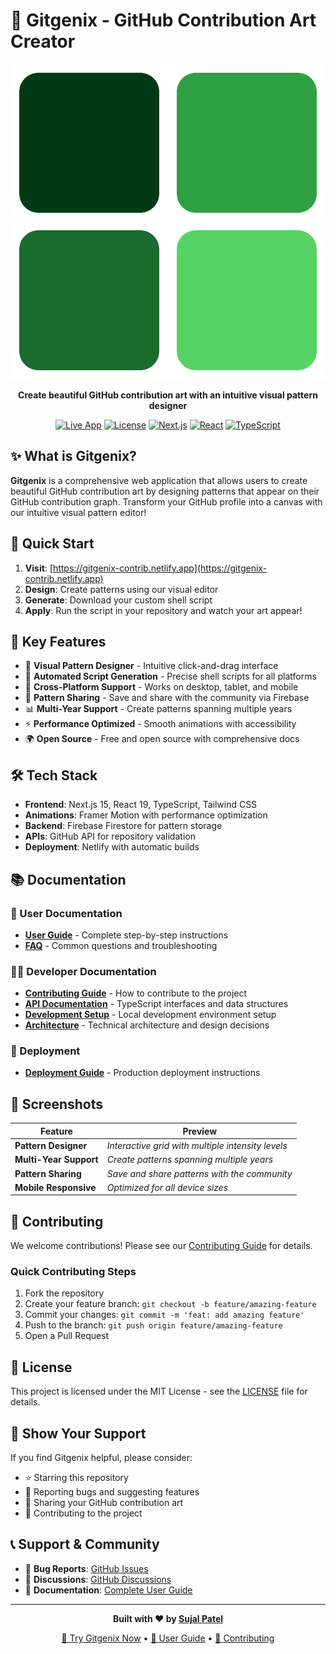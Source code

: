 # 🎨 Gitgenix - GitHub Contribution Art Creator

<div align="center">

![Gitgenix Logo](./public/logo/Gitgenix%20-%20Dark.svg)

**Create beautiful GitHub contribution art with an intuitive visual pattern designer**

[![Live App](https://img.shields.io/badge/🚀_Live_App-gitgenix--contrib.netlify.app-blue?style=for-the-badge)](https://gitgenix-contrib.netlify.app)
[![License](https://img.shields.io/badge/License-MIT-green?style=for-the-badge)](./LICENSE)
[![Next.js](https://img.shields.io/badge/Next.js-15-black?style=for-the-badge&logo=next.js)](https://nextjs.org)
[![React](https://img.shields.io/badge/React-19-blue?style=for-the-badge&logo=react)](https://react.dev)
[![TypeScript](https://img.shields.io/badge/TypeScript-5-blue?style=for-the-badge&logo=typescript)](https://typescriptlang.org)

</div>

## ✨ What is Gitgenix?

**Gitgenix** is a comprehensive web application that allows users to create beautiful GitHub contribution art by designing patterns that appear on their GitHub contribution graph. Transform your GitHub profile into a canvas with our intuitive visual pattern editor!

## 🚀 Quick Start

1. **Visit**: [https://gitgenix-contrib.netlify.app](https://gitgenix-contrib.netlify.app)
2. **Design**: Create patterns using our visual editor
3. **Generate**: Download your custom shell script
4. **Apply**: Run the script in your repository and watch your art appear!

## 🎯 Key Features

- 🎨 **Visual Pattern Designer** - Intuitive click-and-drag interface
- 🚀 **Automated Script Generation** - Precise shell scripts for all platforms
- 📱 **Cross-Platform Support** - Works on desktop, tablet, and mobile
- 🔄 **Pattern Sharing** - Save and share with the community via Firebase
- 📊 **Multi-Year Support** - Create patterns spanning multiple years
- ⚡ **Performance Optimized** - Smooth animations with accessibility
- 🌍 **Open Source** - Free and open source with comprehensive docs

## 🛠️ Tech Stack

- **Frontend**: Next.js 15, React 19, TypeScript, Tailwind CSS
- **Animations**: Framer Motion with performance optimization
- **Backend**: Firebase Firestore for pattern storage
- **APIs**: GitHub API for repository validation
- **Deployment**: Netlify with automatic builds

## 📚 Documentation

### 📖 User Documentation

- **[User Guide](./docs/USER_GUIDE.md)** - Complete step-by-step instructions
- **[FAQ](./docs/FAQ.md)** - Common questions and troubleshooting

### 👨‍💻 Developer Documentation

- **[Contributing Guide](./docs/CONTRIBUTING.md)** - How to contribute to the project
- **[API Documentation](./docs/API.md)** - TypeScript interfaces and data structures
- **[Development Setup](./docs/DEVELOPMENT.md)** - Local development environment setup
- **[Architecture](./docs/ARCHITECTURE.md)** - Technical architecture and design decisions

### 🚀 Deployment

- **[Deployment Guide](./docs/DEPLOYMENT.md)** - Production deployment instructions

## 🎨 Screenshots

<div align="center">

| Feature                | Preview                                           |
| ---------------------- | ------------------------------------------------- |
| **Pattern Designer**   | _Interactive grid with multiple intensity levels_ |
| **Multi-Year Support** | _Create patterns spanning multiple years_         |
| **Pattern Sharing**    | _Save and share patterns with the community_      |
| **Mobile Responsive**  | _Optimized for all device sizes_                  |

</div>

## 🤝 Contributing

We welcome contributions! Please see our [Contributing Guide](./docs/CONTRIBUTING.md) for details.

### Quick Contributing Steps

1. Fork the repository
2. Create your feature branch: `git checkout -b feature/amazing-feature`
3. Commit your changes: `git commit -m 'feat: add amazing feature'`
4. Push to the branch: `git push origin feature/amazing-feature`
5. Open a Pull Request

## 📄 License

This project is licensed under the MIT License - see the [LICENSE](./LICENSE) file for details.

## 🌟 Show Your Support

If you find Gitgenix helpful, please consider:

- ⭐ Starring this repository
- 🐛 Reporting bugs and suggesting features
- 🎨 Sharing your GitHub contribution art
- 🤝 Contributing to the project

## 📞 Support & Community

- 🐛 **Bug Reports**: [GitHub Issues](https://github.com/thesujalpatel/gitgenix/issues)
- 💬 **Discussions**: [GitHub Discussions](https://github.com/thesujalpatel/gitgenix/discussions)
- 📖 **Documentation**: [Complete User Guide](./docs/USER_GUIDE.md)

---

<div align="center">

**Built with ❤️ by [Sujal Patel](https://github.com/thesujalpatel)**

[🚀 Try Gitgenix Now](https://gitgenix-contrib.netlify.app/) • [📖 User Guide](./docs/USER_GUIDE.md) • [🤝 Contributing](./docs/CONTRIBUTING.md)

</div>
